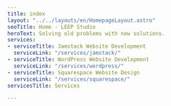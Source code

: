 ```yaml
---
title: index
layout: "../../layouts/en/HomepageLayout.astro"
seoTitle: Home - LEEP Studio
heroText: Solving old problems with new solutions.
services:
- serviceTitle: Jamstack Website Development
  serviceLink: "/services/jamstack/"
- serviceTitle: WordPress Website Development
  serviceLink: "/services/wordpress/"
- serviceTitle: Squarespace Website Design
  serviceLink: "/services/squarespace/"
servicesTitle: Services

---
```

